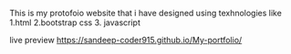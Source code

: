 This  is my protofoio website that i have designed  using texhnologies like 
1.html
2.bootstrap css
3. javascript 

live preview https://sandeep-coder915.github.io/My-portfolio/
